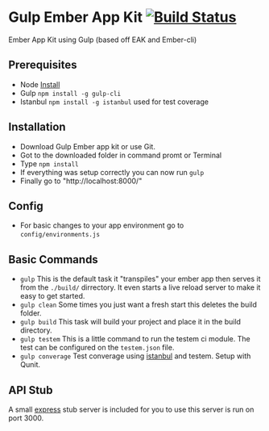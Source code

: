 # Gulp Ember App Kit [![Build Status](https://travis-ci.org/sargentsurg/Gulp-Ember-App-Kit.png?branch=master)](https://travis-ci.org/sargentsurg/Gulp-Ember-App-Kit)

Ember App Kit using Gulp (based off EAK and Ember-cli)

## Prerequisites

- Node [Install](http://nodejs.org/download/)
- Gulp `npm install -g gulp-cli`
- Istanbul `npm install -g istanbul` used for test coverage

## Installation

- Download Gulp Ember app kit or use Git.
- Got to the downloaded folder in command promt or Terminal
- Type `npm install`
- If everything was setup correctly you can now run `gulp`
- Finally go to "http://localhost:8000/"

## Config
- For basic changes to your app environment go to `config/environments.js`

## Basic Commands
- `gulp` This is the default task it "transpiles" your ember app then serves it from the `./build/` dirrectory. It even starts a live reload server to make it easy to get started.
- `gulp clean` Some times you just want a fresh start this deletes the build folder.
- `gulp build` This task will build your project and place it in the build directory.
- `gulp testem` This is a little command to run the testem ci module. The test can be configured on the `testem.json` file. 
- `gulp converage` Test converage using [istanbul](https://github.com/gotwarlost/istanbul) and testem. Setup with Qunit.

## API Stub
A small [express](http://expressjs.com/4x/api.html) stub server is included for you to use this server is run on port 3000.
